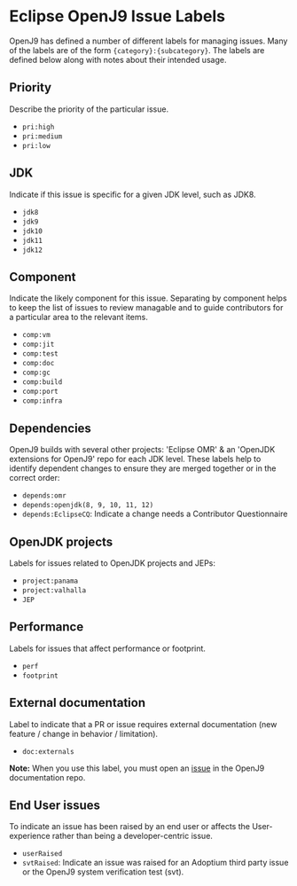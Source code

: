 <!--
Copyright IBM Corp. and others 2018

This program and the accompanying materials are made available under
the terms of the Eclipse Public License 2.0 which accompanies this
distribution and is available at https://www.eclipse.org/legal/epl-2.0/
or the Apache License, Version 2.0 which accompanies this distribution and
is available at https://www.apache.org/licenses/LICENSE-2.0.

This Source Code may also be made available under the following
Secondary Licenses when the conditions for such availability set
forth in the Eclipse Public License, v. 2.0 are satisfied: GNU
General Public License, version 2 with the GNU Classpath
Exception [1] and GNU General Public License, version 2 with the
OpenJDK Assembly Exception [2].

[1] https://www.gnu.org/software/classpath/license.html
[2] https://openjdk.org/legal/assembly-exception.html

SPDX-License-Identifier: EPL-2.0 OR Apache-2.0 OR GPL-2.0 WITH Classpath-exception-2.0 OR LicenseRef-GPL-2.0 WITH Assembly-exception
-->

# Eclipse OpenJ9 Issue Labels

OpenJ9 has defined a number of different labels for managing issues.
Many of the labels are of the form `{category}:{subcategory}`.
The labels are defined below along with notes about their intended usage.

Priority
---
Describe the priority of the particular issue.

* `pri:high`
* `pri:medium`
* `pri:low`


JDK
---
Indicate if this issue is specific for a given JDK level, such as JDK8.

* `jdk8`
* `jdk9`
* `jdk10`
* `jdk11`
* `jdk12`


Component
---
Indicate the likely component for this issue.  Separating by component
helps to keep the list of issues to review managable and to guide
contributors for a particular area to the relevant items.

* `comp:vm`
* `comp:jit`
* `comp:test`
* `comp:doc`
* `comp:gc`
* `comp:build`
* `comp:port`
* `comp:infra`


Dependencies
---
OpenJ9 builds with several other projects: 'Eclipse OMR' & an 'OpenJDK
extensions for OpenJ9' repo for each JDK level.  These labels help to
identify dependent changes to ensure they are merged together or in the
correct order:

* `depends:omr`
* `depends:openjdk(8, 9, 10, 11, 12)`
* `depends:EclipseCQ`: Indicate a change needs a Contributor Questionnaire

OpenJDK projects
---
Labels for issues related to OpenJDK projects and JEPs:

* `project:panama`
* `project:valhalla`
* `JEP`

Performance
---
Labels for issues that affect performance or footprint.

* `perf`
* `footprint`

External documentation
---
Label to indicate that a PR or issue requires external documentation (new feature / change in
  behavior / limitation).

* `doc:externals`

**Note:** When you use this label, you must open an [issue](https://github.com/eclipse-openj9/openj9-docs/issues/new?template=new-documentation-change.md) in the OpenJ9 documentation repo.

End User issues
---
To indicate an issue has been raised by an end user or affects the User-experience rather than being a developer-centric issue.

* `userRaised`
* `svtRaised`: Indicate an issue was raised for an Adoptium third party issue or the OpenJ9 system verification test (svt).

